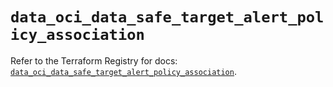 # `data_oci_data_safe_target_alert_policy_association`

Refer to the Terraform Registry for docs: [`data_oci_data_safe_target_alert_policy_association`](https://registry.terraform.io/providers/oracle/oci/6.18.0/docs/data-sources/data_safe_target_alert_policy_association).
